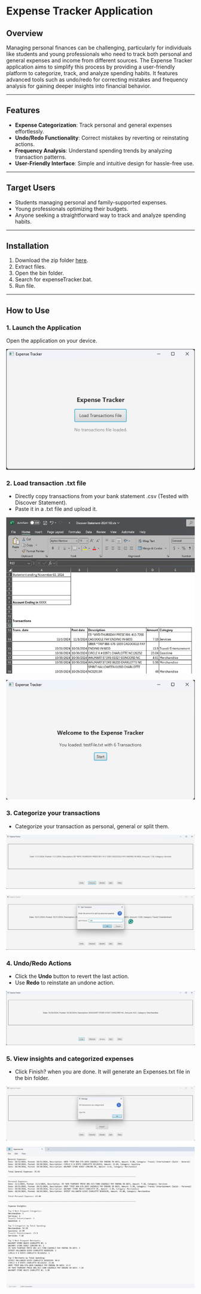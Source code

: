 # Expense Tracker Application

## Overview
Managing personal finances can be challenging, particularly for individuals like students and young professionals who need to track both personal and general expenses and income from different sources. The Expense Tracker application aims to simplify this process by providing a user-friendly platform to categorize, track, and analyze spending habits. It features advanced tools such as undo/redo for correcting mistakes and frequency analysis for gaining deeper insights into financial behavior.

---

## Features
- **Expense Categorization**: Track personal and general expenses effortlessly.
- **Undo/Redo Functionality**: Correct mistakes by reverting or reinstating actions.
- **Frequency Analysis**: Understand spending trends by analyzing transaction patterns.
- **User-Friendly Interface**: Simple and intuitive design for hassle-free use.

---

## Target Users
- Students managing personal and family-supported expenses.
- Young professionals optimizing their budgets.
- Anyone seeking a straightforward way to track and analyze spending habits.

---

## Installation
1. Download the zip folder [here](https://drive.google.com/file/d/1ZHSwQFcjnscxueEL4iVXnTcn26ysxiTt/view?usp=drive_link).
2. Extract files.
3. Open the bin folder.
4. Search for expenseTracker.bat.
5. Run file.

---

## How to Use

### 1. **Launch the Application**
Open the application on your device.

![](images/1.jpg)

### 2. **Load transaction .txt file**
- Directly copy transactions from your bank statement .csv (Tested with Discover Statement).
- Paste it in a .txt file and upload it.
  
![](images/8.jpg)

![](images/2.jpg)

### 3. **Categorize your transactions**
- Categorize your transaction as personal, general or split them.
  
![](images/3.jpg)

![](images/4.jpg)

### 4. **Undo/Redo Actions**
- Click the **Undo** button to revert the last action.
- Use **Redo** to reinstate an undone action.
  
![](images/5.jpg)

### 5. **View insights and categorized expenses**
- Click Finish? when you are done. It will generate an Expenses.txt file in the bin folder.
  
![](images/6.jpg)

![](images/7.jpg)


